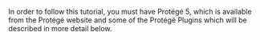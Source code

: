 In order to follow this tutorial, you must have Protégé 5, which is available from the Protégé website and some of the Protégé Plugins which will be described in more detail below.
